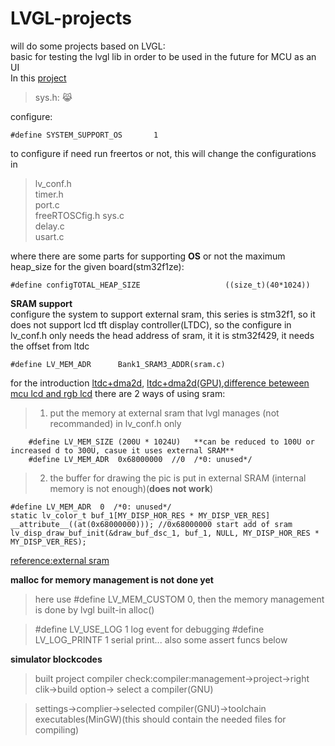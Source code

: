 # LVGL-projects  
will do some projects based on LVGL:  
basic for testing the lvgl lib in order to be used in the future for MCU as an UI  
In this [project](https://github.com/wjb321/LVGL-projects/tree/main/lvgl_thesis/UI_thesis_V2.2_lvgl8.2_FreeRTOS9)

> sys.h:  :joy_cat: 
 
configure:  
```
#define SYSTEM_SUPPORT_OS		1  		
```  
to configure if need run freertos or not, this will change the configurations in  
>lv_conf.h  
timer.h  
port.c  
freeRTOSCfig.h
sys.c  
delay.c  
usart.c  

where there are some parts for supporting **OS** or not
the maximum heap_size for the given board(stm32f1ze):  
```
#define configTOTAL_HEAP_SIZE					((size_t)(40*1024))
```
**SRAM support**  
configure the system to support external sram, this series is stm32f1, so it does not support lcd tft display controller(LTDC), so the configure in lv_conf.h only needs the head address of sram, it it is stm32f429, it needs the offset from ltdc
```
#define LV_MEM_ADR      Bank1_SRAM3_ADDR(sram.c)
```
for the introduction [ltdc+dma2d](https://www.jianshu.com/p/216388df4d4d), [ltdc+dma2d(GPU)](https://www.eet-china.com/mp/a60976.html),[difference beteween mcu lcd and rgb lcd](https://mcu.eetrend.com/blog/2020/100048344.html)
there are 2 ways of using sram:  
>1. put the memory at external sram that lvgl manages (not recommanded) in lv_conf.h only

```
    #define LV_MEM_SIZE (200U * 1024U)   **can be reduced to 100U or increased d to 300U, casue it uses external SRAM**
    #define LV_MEM_ADR  0x68000000  //0  /*0: unused*/
```

>2. the buffer for drawing the pic is put in external SRAM (internal memory is not enough)(**does not work**)
```
#define LV_MEM_ADR  0  /*0: unused*/
static lv_color_t buf_1[MY_DISP_HOR_RES * MY_DISP_VER_RES] __attribute__((at(0x68000000))); //0x68000000 start add of sram
lv_disp_draw_buf_init(&draw_buf_dsc_1, buf_1, NULL, MY_DISP_HOR_RES * MY_DISP_VER_RES); 
```
[reference:external sram](https://www.bilibili.com/video/BV1CG4y157Px/?p=12&spm_id_from=pageDriver&vd_source=bfafe33e0d30866f120602a52781ae5e) 

**malloc for memory management is not done yet**
>here use #define LV_MEM_CUSTOM 0, then the memory management is done by lvgl built-in alloc()

> #define LV_USE_LOG 1 log event for debugging
> #define LV_LOG_PRINTF 1 serial print... 
> also some assert funcs below

**simulator blockcodes**
>built project compiler check:compiler:management->project->right clik->build option-> select a compiler(GNU)

>settings->complier->selected compiler(GNU)->toolchain executables(MinGW)(this should contain the needed files for compiling)

